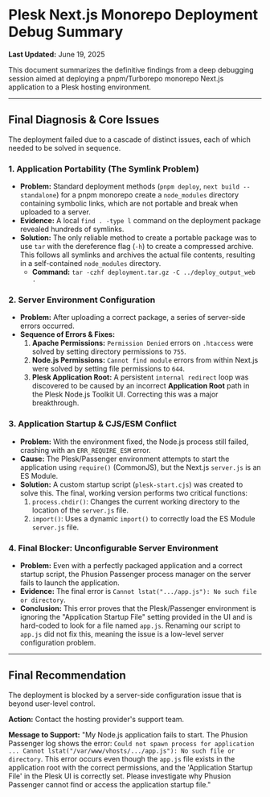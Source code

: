 # Plesk Next.js Monorepo Deployment Debug Summary

**Last Updated:** June 19, 2025

This document summarizes the definitive findings from a deep debugging session aimed at deploying a pnpm/Turborepo monorepo Next.js application to a Plesk hosting environment.

---

## Final Diagnosis & Core Issues

The deployment failed due to a cascade of distinct issues, each of which needed to be solved in sequence.

### 1. Application Portability (The Symlink Problem)

-   **Problem:** Standard deployment methods (`pnpm deploy`, `next build --standalone`) for a pnpm monorepo create a `node_modules` directory containing symbolic links, which are not portable and break when uploaded to a server.
-   **Evidence:** A local `find . -type l` command on the deployment package revealed hundreds of symlinks.
-   **Solution:** The only reliable method to create a portable package was to use `tar` with the dereference flag (`-h`) to create a compressed archive. This follows all symlinks and archives the actual file contents, resulting in a self-contained `node_modules` directory.
    -   **Command:** `tar -czhf deployment.tar.gz -C ../deploy_output_web .`

### 2. Server Environment Configuration

-   **Problem:** After uploading a correct package, a series of server-side errors occurred.
-   **Sequence of Errors & Fixes:**
    1.  **Apache Permissions:** `Permission Denied` errors on `.htaccess` were solved by setting directory permissions to `755`.
    2.  **Node.js Permissions:** `Cannot find module` errors from within Next.js were solved by setting file permissions to `644`.
    3.  **Plesk Application Root:** A persistent `internal redirect` loop was discovered to be caused by an incorrect **Application Root** path in the Plesk Node.js Toolkit UI. Correcting this was a major breakthrough.

### 3. Application Startup & CJS/ESM Conflict

-   **Problem:** With the environment fixed, the Node.js process still failed, crashing with an `ERR_REQUIRE_ESM` error.
-   **Cause:** The Plesk/Passenger environment attempts to start the application using `require()` (CommonJS), but the Next.js `server.js` is an ES Module.
-   **Solution:** A custom startup script (`plesk-start.cjs`) was created to solve this. The final, working version performs two critical functions:
    1.  `process.chdir()`: Changes the current working directory to the location of the `server.js` file.
    2.  `import()`: Uses a dynamic `import()` to correctly load the ES Module `server.js` file.

### 4. Final Blocker: Unconfigurable Server Environment

-   **Problem:** Even with a perfectly packaged application and a correct startup script, the Phusion Passenger process manager on the server fails to launch the application.
-   **Evidence:** The final error is `Cannot lstat(".../app.js"): No such file or directory`.
-   **Conclusion:** This error proves that the Plesk/Passenger environment is ignoring the "Application Startup File" setting provided in the UI and is hard-coded to look for a file named `app.js`. Renaming our script to `app.js` did not fix this, meaning the issue is a low-level server configuration problem.

---

## Final Recommendation

The deployment is blocked by a server-side configuration issue that is beyond user-level control.

**Action:** Contact the hosting provider's support team.

**Message to Support:**
"My Node.js application fails to start. The Phusion Passenger log shows the error: `Could not spawn process for application ... Cannot lstat("/var/www/vhosts/.../app.js"): No such file or directory`. This error occurs even though the `app.js` file exists in the application root with the correct permissions, and the 'Application Startup File' in the Plesk UI is correctly set. Please investigate why Phusion Passenger cannot find or access the application startup file."